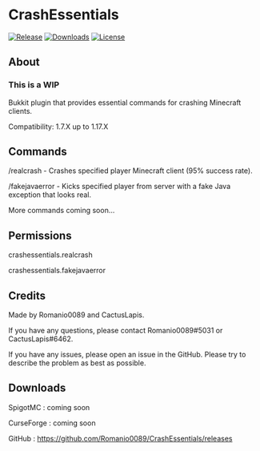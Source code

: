 # CrashEssentials
[![Release](https://img.shields.io/badge/release-SNAPSHOT_B1-informational)](https://github.com/Romanio0089/CrashEssentials/releases)
[![Downloads](https://img.shields.io/github/downloads/Romanio0089/CrashEssentials/total)](https://github.com/Romanio0089/CrashEssentials/releases)
[![License](https://img.shields.io/badge/license-GNU_GPLv3-brightgreen.svg)](https://github.com/Romanio0089/CrashEssentials/blob/main/LICENSE)

## About

### This is a WIP

Bukkit plugin that provides essential commands for crashing Minecraft clients.

Compatibility: 1.7.X up to 1.17.X

## Commands

/realcrash - Crashes specified player Minecraft client (95% success rate).

/fakejavaerror - Kicks specified player from server with a fake Java exception that looks real.

More commands coming soon...

## Permissions

crashessentials.realcrash

crashessentials.fakejavaerror

## Credits

Made by Romanio0089 and CactusLapis.

If you have any questions, please contact Romanio0089#5031 or CactusLapis#6462.

If you have any issues, please open an issue in the GitHub. Please try to describe the problem as best as possible.

## Downloads

SpigotMC : coming soon

CurseForge : coming soon

GitHub : https://github.com/Romanio0089/CrashEssentials/releases

